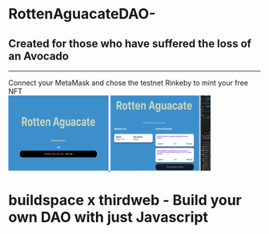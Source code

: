 <h1> RottenAguacateDAO-</h1> 
<h2> Created for those who have suffered the loss of an Avocado</h2>

<hr>
Connect your MetaMask and chose the testnet Rinkeby to mint your free NFT
<br>
<a href="https://rotten-aguacate.netlify.app/" target="blank_">
<img alt="Rotten Aguacate" src="wallet.png" width = "200px" height= "150px">
<img alt="Rotten Aguacate" src="wallet2.png" width = "200px" height= "150px">

</a>



# buildspace x thirdweb - Build your own DAO with just Javascript



